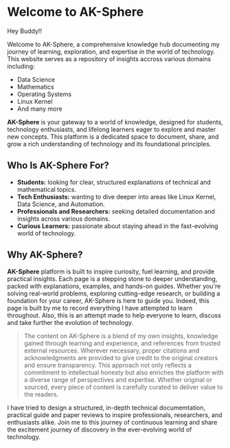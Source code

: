 # Welcome to AK-Sphere

Hey Buddy!!

Welcome to AK-Sphere, a comprehensive knowledge hub documenting my journey of learning, exploration, and expertise in the world of technology.
This website serves as a repository of insights accross various domains including:

 * Data Science
 * Mathematics
 * Operating Systems
 * Linux Kernel
 * And many more

 **AK-Sphere** is your gateway to a world of knowledge, designed for students, technology enthusiasts, and lifelong learners eager to explore and master new concepts. This platform is a dedicated space to document, share, and grow a rich understanding of technology and its foundational principles.

## Who Is AK-Sphere For?

- **Students:** looking for clear, structured explanations of technical and mathematical topics.
- **Tech Enthusiasts:** wanting to dive deeper into areas like Linux Kernel, Data Science, and Automation.
- **Professionals and Researchers:** seeking detailed documentation and insights across various domains.
- **Curious Learners:** passionate about staying ahead in the fast-evolving world of technology.

## Why AK-Sphere?
 **AK-Sphere** platform is built to inspire curiosity, fuel learning, and provide practical insights. Each page is a stepping stone to deeper understanding, packed with explanations, examples, and hands-on guides. Whether you're solving real-world problems, exploring cutting-edge research, or building a foundation for your career, AK-Sphere is here to guide you. Indeed, this page is built by me to record everything I have attempted  to learn throughout. Also, this is an attempt made to help everyone to learn, discuss and take further the evolution of technology.

> The content on AK-Sphere is a blend of my own insights, knowledge gained through learning and experience, and references from trusted external resources. Wherever necessary, proper citations and acknowledgments are provided to give credit to the original creators and ensure transparency. This approach not only reflects a commitment to intellectual honesty but also enriches the platform with a diverse range of perspectives and expertise. Whether original or sourced, every piece of content is carefully curated to deliver value to the readers.


I have tried to design a structured, in-depth technical documemtation, practical guide and paper reviews to inspire professionals, researchers, and enthusiasts alike.
Join me to this journey of continuous learning and share the excitement journey of discovery in the ever-evolving world of technology.

